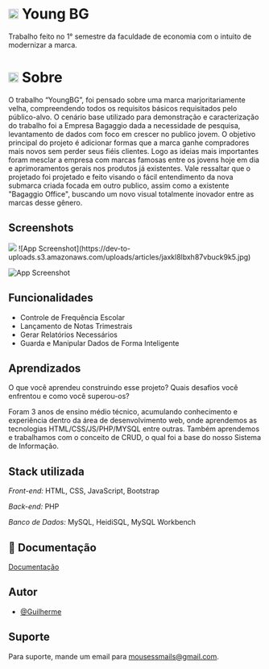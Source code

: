 # <img src="https://dev-to-uploads.s3.amazonaws.com/uploads/articles/6m4q8ifogstfuj6j3qtt.png" width="20px">   Young BG
Trabalho feito no 1° semestre da faculdade de economia com o intuito de modernizar a marca.
# <img src="https://dev-to-uploads.s3.amazonaws.com/uploads/articles/6m4q8ifogstfuj6j3qtt.png" width="20px">   Sobre

 O trabalho “YoungBG”, foi pensado sobre uma marca marjoritariamente velha, compreendendo todos os requisitos básicos requisitados pelo público-alvo. O cenário base utilizado para demonstração e caracterização do trabalho foi a Empresa Bagaggio dada a necessidade de pesquisa, levantamento de dados com foco em crescer no publico jovem.
 O objetivo principal do projeto é adicionar formas que a marca ganhe compradores mais novos sem perder seus fiéis clientes. Logo as ideias mais importantes foram mesclar a empresa com marcas famosas entre os jovens hoje em dia e aprimoramentos gerais nos produtos já existentes. 
 Vale ressaltar que o projetado foi projetado e feito visando o fácil entendimento da nova submarca criada focada em outro publico, assim como a existente "Bagaggio Office", buscando um novo visual totalmente inovador entre as marcas desse gênero. 

## Screenshots

<img src="https://dev-to-uploads.s3.amazonaws.com/uploads/articles/e0v5ku7b867y658uhikv.png">
![App Screenshot](https://dev-to-uploads.s3.amazonaws.com/uploads/articles/jaxkl8lbxh87vbuck9k5.jpg)

![App Screenshot](https://dev-to-uploads.s3.amazonaws.com/uploads/articles/tsxfp8lyme7ij7xqnr2h.jpg)

## Funcionalidades

- Controle de Frequência Escolar
- Lançamento de Notas Trimestrais
- Gerar Relatórios Necessários
- Guarda e Manipular Dados de Forma Inteligente


## Aprendizados

O que você aprendeu construindo esse projeto? Quais desafios você enfrentou e como você superou-os?

 Foram 3 anos de ensino médio técnico, acumulando conhecimento e experiência dentro da área de desenvolvimento web, onde aprendemos as tecnologias HTML/CSS/JS/PHP/MYSQL entre outras. Também aprendemos e trabalhamos com o conceito de CRUD, o qual foi a base do nosso Sistema de Informação.
## Stack utilizada

*Front-end:* HTML, CSS, JavaScript, Bootstrap

*Back-end:* PHP

*Banco de Dados:* MySQL, HeidiSQL, MySQL Workbench


## 📄 Documentação

[Documentação](https://github.com/SociedadeDoMouse/Diario-Eletronico/tree/main/doc)


## Autor

- [@Guilherme](https://www.linkedin.com/in/guilherme-pedersetti/)
  

## Suporte

Para suporte, mande um email para mousessmails@gmail.com.
